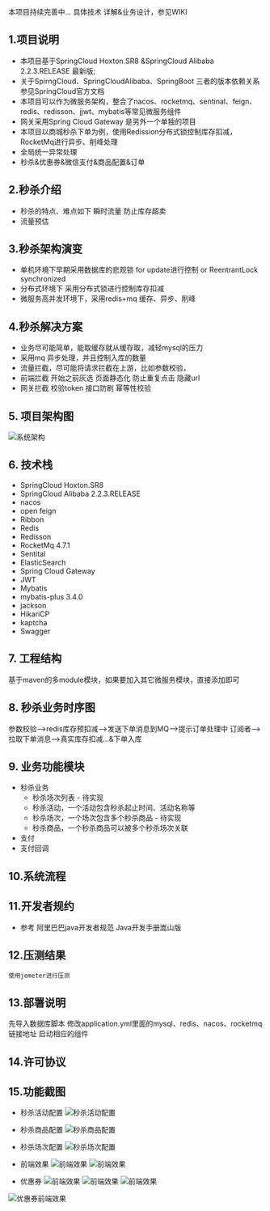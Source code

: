 本项目持续完善中... 具体技术 详解&业务设计，参见WIKI
## 1.项目说明
- 本项目基于SpringCloud Hoxton.SR8 &SpringCloud Alibaba 2.2.3.RELEASE 最新版;
- 关于SpirngCloud、SpringCloudAlibaba、SpringBoot 三者的版本依赖关系 参见SpringCloud官方文档
- 本项目可以作为微服务架构，整合了nacos、rocketmq、sentinal、feign、redis、redisson、jjwt、mybatis等常见微服务组件
- 网关采用Spring Cloud Gateway 是另外一个单独的项目 
- 本项目以商城秒杀下单为例，使用Redission分布式锁控制库存扣减，RocketMq进行异步、削峰处理
- 全局统一异常处理
- 秒杀&优惠券&微信支付&商品配置&订单

## 2.秒杀介绍
- 秒杀的特点、难点如下
  瞬时流量
  防止库存超卖
- 流量预估
  
## 3.秒杀架构演变
- 单机环境下早期采用数据库的悲观锁 for update进行控制 or ReentrantLock synchronized
- 分布式环境下 采用分布式锁进行控制库存扣减
- 微服务高并发环境下，采用redis+mq 缓存、异步、削峰

## 4.秒杀解决方案  
- 业务尽可能简单，能取缓存就从缓存取，减轻mysql的压力
- 采用mq 异步处理，并且控制入库的数量
- 流量拦截，尽可能将请求拦截在上游，比如参数校验，
- 前端拦截
  开始之前灰选
  页面静态化
  防止重复点击
  隐藏url
- 网关拦截
  校验token 
  接口防刷
  幂等性校验

## 5. 项目架构图
![系统架构](https://cdn.fanguwan.com/github/%E5%BE%AE%E6%9C%8D%E5%8A%A1%E6%9E%B6%E6%9E%84%E5%9B%BE-%E7%A7%92%E6%9D%80.png "架构图")

## 6. 技术栈
- SpringCloud Hoxton.SR8
- SpringCloud Alibaba 2.2.3.RELEASE
- nacos
- open feign
- Ribbon
- Redis
- Redisson
- RocketMq 4.7.1
- Sentital
- ElasticSearch
- Spring Cloud Gateway
- JWT
- Mybatis
- mybatis-plus 3.4.0
- jackson
- HikariCP
- kaptcha
- Swagger

## 7. 工程结构
  基于maven的多module模块，如果要加入其它微服务模块，直接添加即可
## 8. 秒杀业务时序图
   参数校验-->redis库存预扣减-->发送下单消息到MQ-->提示订单处理中
   订阅者-->拉取下单消息-->真实库存扣减…&下单入库

## 9. 业务功能模块
- 秒杀业务
  - 秒杀场次列表 - 待实现
  - 秒杀活动，一个活动包含秒杀起止时间、活动名称等 
  - 秒杀场次，一个场次包含多个秒杀商品 - 待实现
  - 秒杀商品，一个秒杀商品可以被多个秒杀场次关联
- 支付
- 支付回调

## 10.系统流程

## 11.开发者规约
- 参考 阿里巴巴java开发者规范 Java开发手册嵩山版

## 12.压测结果
    使用jemeter进行压测
## 13.部署说明
  先导入数据库脚本
  修改application.yml里面的mysql、redis、nacos、rocketmq链接地址
  启动相应的组件

## 14.许可协议

## 15.功能截图
- 秒杀活动配置
![秒杀活动配置](https://cdn.fanguwan.com/github/%E7%A7%92%E6%9D%801.png "秒杀活动配置")
- 秒杀商品配置
![秒杀商品配置](https://cdn.fanguwan.com/github/%E7%A7%92%E6%9D%80%E5%95%86%E5%93%811.png "秒杀商品配置")
- 秒杀场次配置
![秒杀场次配置](https://cdn.fanguwan.com/github/%E7%A7%92%E6%9D%80%E5%95%86%E5%93%811.png "秒杀场次配置")

- 前端效果
![前端效果](https://cdn.fanguwan.com/github/%E7%A7%92%E6%9D%80%E5%89%8D%E7%AB%AF.png "前端效果-秒杀商品列表")
![前端效果](https://cdn.fanguwan.com/github/%E7%A7%92%E6%9D%80%E5%89%8D%E7%AB%AF2.png "秒杀详情页")

- 优惠券
![前端效果](https://cdn.fanguwan.com/github/%E4%BC%98%E6%83%A0%E5%88%B81.png "优惠券配置")
![前端效果](https://cdn.fanguwan.com/github/%E4%BC%98%E6%83%A0%E5%88%B82.png "配置适用商品")
![前端效果](https://cdn.fanguwan.com/github/%E4%BC%98%E6%83%A0%E5%88%B83.png "优惠券活动配置")

![优惠券前端效果](https://cdn.fanguwan.com/github/%E4%BC%98%E6%83%A0%E5%88%B8%E9%A6%96%E9%A1%B5.png "优惠券前端")
